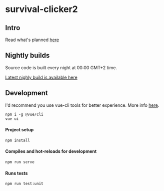 # survival-clicker2

## Intro

Read what's planned [here](docs/proposal.md)

## Nightly builds

Source code is built every night at 00:00 GMT+2 time.

[Latest nighly build is available here](https://sc2-nightly.7777.lt)

## Development

I'd recommend you use vue-cli tools for better experience. More info [here](https://cli.vuejs.org/guide/#cli).

```
npm i -g @vue/cli
vue ui
```

#### Project setup
```
npm install
```

#### Compiles and hot-reloads for development
```
npm run serve
```

#### Runs tests
```
npm run test:unit
```
